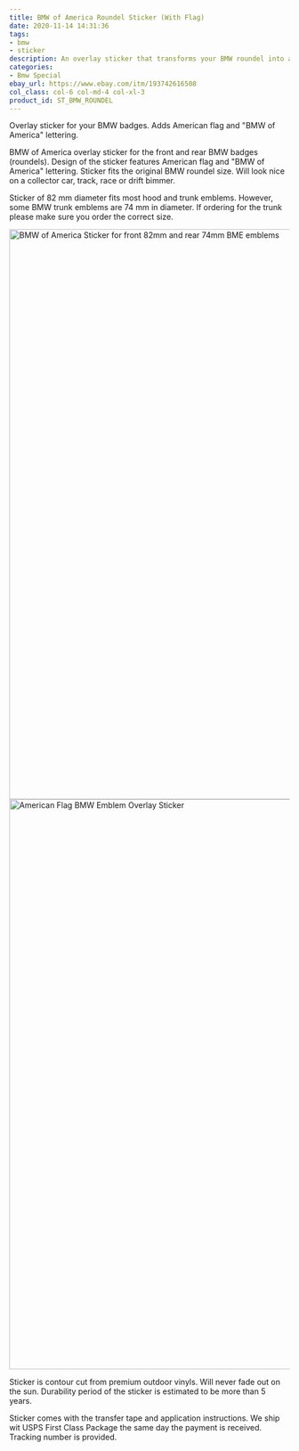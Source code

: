 ```yaml
---
title: BMW of America Roundel Sticker (With Flag)
date: 2020-11-14 14:31:36
tags:
- bmw
- sticker
description: An overlay sticker that transforms your BMW roundel into a BMW of America badge with flag and lettering.
categories:
- Bmw Special
ebay_url: https://www.ebay.com/itm/193742616508
col_class: col-6 col-md-4 col-xl-3
product_id: ST_BMW_ROUNDEL
---
```


Overlay sticker for your BMW badges. Adds American flag and "BMW of America" lettering.

<!-- more -->

BMW of America overlay sticker for the front and rear BMW badges (roundels). Design of the sticker features American flag and "BMW of America" lettering. Sticker fits the original BMW roundel size. Will look nice on a collector car, track, race or drift bimmer.

Sticker of 82 mm diameter fits most hood and trunk emblems. However, some BMW trunk emblems are 74 mm in diameter. If ordering for the trunk please make sure you order the correct size.

<div class="row">
    <div class="col-12 col-md-6">
        <img class="content-image" src="bmw-of-america-overlay-sticker-for-roundel-badge-emblem.jpg" alt="BMW of America Sticker for front 82mm and rear 74mm BME emblems" width="1024" height="1024"/>
    </div>
    <div class="col-12 col-md-6">
        <img class="content-image" src="american-flag-bmw-emblem-roundel-overlay-sticker.jpg" alt="American Flag BMW Emblem Overlay Sticker" width="1024" height="1024"/>    
    </div>
</div>

Sticker is contour cut from premium outdoor vinyls. Will never fade out on the sun. Durability period of the sticker is estimated to be more than 5 years.

Sticker comes with the transfer tape and application instructions. We ship wit USPS First Class Package the same day the payment is received. Tracking number is provided.